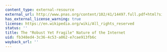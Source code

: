 ```yaml
---
content_type: external-resource
external_url: http://www.pnas.org/content/102/41/14497.full.pdf+html?sid=5195266f-0f3c-4d2c-ae69-770f5b236d65
has_external_license_warning: true
license: https://en.wikipedia.org/wiki/All_rights_reserved
status: ''
title: The "Robust Yet Fragile" Nature of the Internet
uid: fb348ed4-3c36-4c53-a062-e7cae913fb6c
wayback_url: ''
---
```

